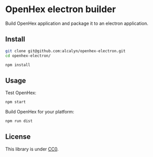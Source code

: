 # OpenHex electron builder

Build OpenHex application and package it to an electron application.


## Install

``` bash
git clone git@github.com:alcalyn/openhex-electron.git
cd openhex-electron/

npm install
```


## Usage

Test OpenHex:

``` bash
npm start
```

Build OpenHex for your platform:

``` bash
npm run dist
```


## License

This library is under [CC0](LICENSE).
